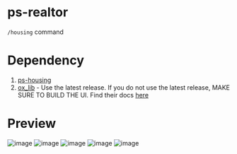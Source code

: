 # ps-realtor

`/housing` command

# Dependency
1. [ps-housing](https://github.com/Project-Sloth/ps-housing)
2. [ox_lib](https://github.com/overextended/ox_lib/releases) - Use the latest release. If you do not use the latest release, MAKE SURE TO BUILD THE UI. Find their docs [here](https://overextended.dev/ox_lib#building-the-ui)

# Preview
![image](https://github.com/Project-Sloth/ps-realtor/assets/82112471/24e4018a-cb97-42b0-81df-3b0236c7e2dc)
![image](https://github.com/Project-Sloth/ps-realtor/assets/82112471/4d8ece54-ace1-4ffc-b8fb-90274bc94e72)
![image](https://github.com/Project-Sloth/ps-realtor/assets/82112471/188d259c-4c0f-4c91-905c-bf9b826cc518)
![image](https://github.com/Project-Sloth/ps-realtor/assets/82112471/9e033984-45f2-449d-ba6c-bb8742ac08bd)
![image](https://github.com/Project-Sloth/ps-realtor/assets/82112471/0dd078b8-a941-4316-b9e1-26c696023139)
